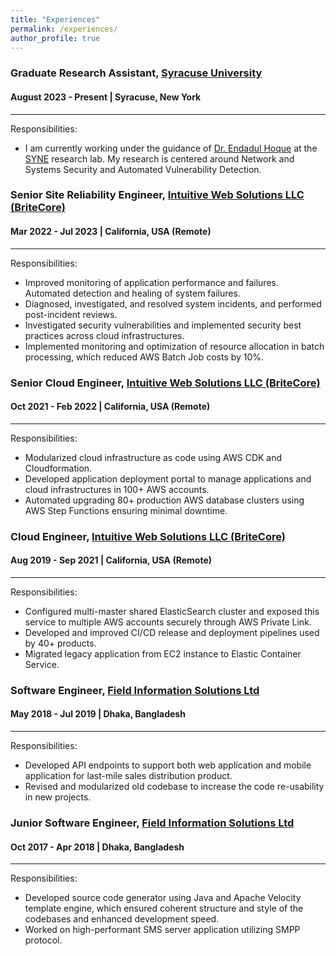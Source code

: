 ```yaml
---
title: "Experiences"
permalink: /experiences/
author_profile: true
---
```


### Graduate Research Assistant, [Syracuse University](https://www.syracuse.edu)
#### August 2023 - Present | Syracuse, New York

***
Responsibilities:
- I am currently working under the guidance of [Dr. Endadul Hoque](https://endadul.github.io/) at the [SYNE](https://syne-lab.github.io/) research lab. My research is centered around Network and Systems Security and Automated Vulnerability Detection.


### Senior Site Reliability Engineer, [Intuitive Web Solutions LLC (BriteCore)](https://www.britecore.com/)
#### Mar 2022 - Jul 2023 | California, USA (Remote)

***
Responsibilities:
- Improved monitoring of application performance and failures. Automated detection and healing of system failures.
- Diagnosed, investigated, and resolved system incidents, and performed post-incident reviews.
- Investigated security vulnerabilities and implemented security best practices across cloud infrastructures.
- Implemented monitoring and optimization of resource allocation in batch processing, which reduced AWS Batch Job costs by 10%.

### Senior Cloud Engineer, [Intuitive Web Solutions LLC (BriteCore)](https://www.britecore.com/)
#### Oct 2021 - Feb 2022 | California, USA (Remote)

***
Responsibilities:
- Modularized cloud infrastructure as code using AWS CDK and Cloudformation.
- Developed application deployment portal to manage applications and cloud infrastructures in 100+ AWS accounts.
- Automated upgrading 80+ production AWS database clusters using AWS Step Functions ensuring minimal downtime.

### Cloud Engineer, [Intuitive Web Solutions LLC (BriteCore)](https://www.britecore.com/)
#### Aug 2019 - Sep 2021 | California, USA (Remote)

***
Responsibilities:
- Configured multi-master shared ElasticSearch cluster and exposed this service to multiple AWS accounts securely through AWS Private Link.
- Developed and improved CI/CD release and deployment pipelines used by 40+ products.
- Migrated legacy application from EC2 instance to Elastic Container Service.

### Software Engineer, [Field Information Solutions Ltd]()
#### May 2018 - Jul 2019 | Dhaka, Bangladesh

***
Responsibilities:
- Developed API endpoints to support both web application and mobile application for last-mile sales distribution product.
- Revised and modularized old codebase to increase the code re-usability in new projects.


### Junior Software Engineer, [Field Information Solutions Ltd]()
#### Oct 2017 - Apr 2018 | Dhaka, Bangladesh

***
Responsibilities:
- Developed source code generator using Java and Apache Velocity template engine, which ensured coherent structure and style of the codebases and enhanced development speed.
- Worked on high-performant SMS server application utilizing SMPP protocol.
